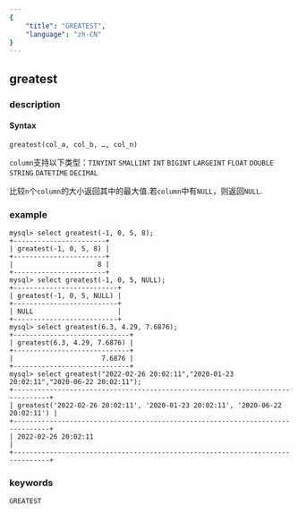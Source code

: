 ```yaml
---
{
    "title": "GREATEST",
    "language": "zh-CN"
}
---
```


<!-- 
Licensed to the Apache Software Foundation (ASF) under one
or more contributor license agreements.  See the NOTICE file
distributed with this work for additional information
regarding copyright ownership.  The ASF licenses this file
to you under the Apache License, Version 2.0 (the
"License"); you may not use this file except in compliance
with the License.  You may obtain a copy of the License at
  http://www.apache.org/licenses/LICENSE-2.0
Unless required by applicable law or agreed to in writing,
software distributed under the License is distributed on an
"AS IS" BASIS, WITHOUT WARRANTIES OR CONDITIONS OF ANY
KIND, either express or implied.  See the License for the
specific language governing permissions and limitations
under the License.
-->

## greatest

### description
#### Syntax

`greatest(col_a, col_b, …, col_n)`  

`column`支持以下类型：`TINYINT` `SMALLINT` `INT` `BIGINT` `LARGEINT` `FLOAT` `DOUBLE` `STRING` `DATETIME` `DECIMAL`

比较`n`个`column`的大小返回其中的最大值.若`column`中有`NULL`，则返回`NULL`.

### example

```
mysql> select greatest(-1, 0, 5, 8);
+-----------------------+
| greatest(-1, 0, 5, 8) |
+-----------------------+
|                     8 |
+-----------------------+
mysql> select greatest(-1, 0, 5, NULL);
+--------------------------+
| greatest(-1, 0, 5, NULL) |
+--------------------------+
| NULL                     |
+--------------------------+
mysql> select greatest(6.3, 4.29, 7.6876);
+-----------------------------+
| greatest(6.3, 4.29, 7.6876) |
+-----------------------------+
|                      7.6876 |
+-----------------------------+
mysql> select greatest("2022-02-26 20:02:11","2020-01-23 20:02:11","2020-06-22 20:02:11");
+-------------------------------------------------------------------------------+
| greatest('2022-02-26 20:02:11', '2020-01-23 20:02:11', '2020-06-22 20:02:11') |
+-------------------------------------------------------------------------------+
| 2022-02-26 20:02:11                                                           |
+-------------------------------------------------------------------------------+
```

### keywords
	GREATEST
